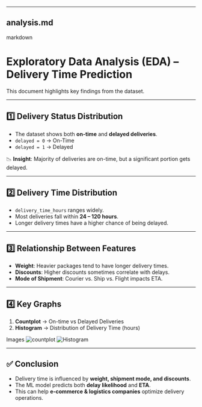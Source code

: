 
---

## analysis.md  

markdown
# Exploratory Data Analysis (EDA) – Delivery Time Prediction

This document highlights key findings from the dataset.

---

## 1️⃣ Delivery Status Distribution
- The dataset shows both **on-time** and **delayed deliveries**.
- `delayed = 0` → On-Time
- `delayed = 1` → Delayed

📉 **Insight**: Majority of deliveries are on-time, but a significant portion gets delayed.

---

## 2️⃣ Delivery Time Distribution
- `delivery_time_hours` ranges widely.
- Most deliveries fall within **24 – 120 hours**.
- Longer delivery times have a higher chance of being delayed.

---

## 3️⃣ Relationship Between Features
- **Weight**: Heavier packages tend to have longer delivery times.
- **Discounts**: Higher discounts sometimes correlate with delays.
- **Mode of Shipment**: Courier vs. Ship vs. Flight impacts ETA.

---

## 4️⃣ Key Graphs
1. **Countplot** → On-time vs Delayed Deliveries  
2. **Histogram** → Distribution of Delivery Time (hours)  

Images
![countplot](images/countplot.png)
![Histogram](images/Histogram.png)
 

---

## ✅ Conclusion
- Delivery time is influenced by **weight, shipment mode, and discounts**.  
- The ML model predicts both **delay likelihood** and **ETA**.  
- This can help **e-commerce & logistics companies** optimize delivery operations.

